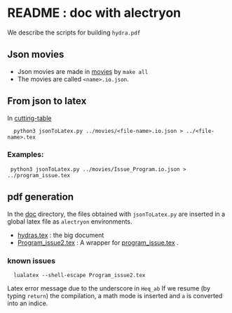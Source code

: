 # README : doc with alectryon

  We describe the scripts for building `hydra.pdf`
  
  
## Json movies

   - Json movies are made in [movies](./movies/) by `make all`
   - The movies are called `<name>.io.json`.
   
   
## From json to latex

In [cutting-table](./cutting-table/) 

```
  python3 jsonToLatex.py ../movies/<file-name>.io.json > ../<file-name>.tex
```

### Examples:

 ```
  python3 jsonToLatex.py ../movies/Issue_Program.io.json > ../program_issue.tex
 ```
   
## pdf generation

In the [doc](.) directory,
the files obtained with `jsonToLatex.py` are inserted in  a global latex file as `alectryon` environments.

   - [hydras.tex](./hydras.tex) : the big document
   - [Program_issue2.tex](./Program_issue2.tex) : A wrapper for [program_issue.tex](./program_issue.tex) .
   
   
### known issues 

```
  lualatex --shell-escape Program_issue2.tex
```

Latex error message due to the underscore in `Heq_ab`
If we resume (by typing `return`) the compilation, a math mode is inserted and `a` is converted into an indice.
